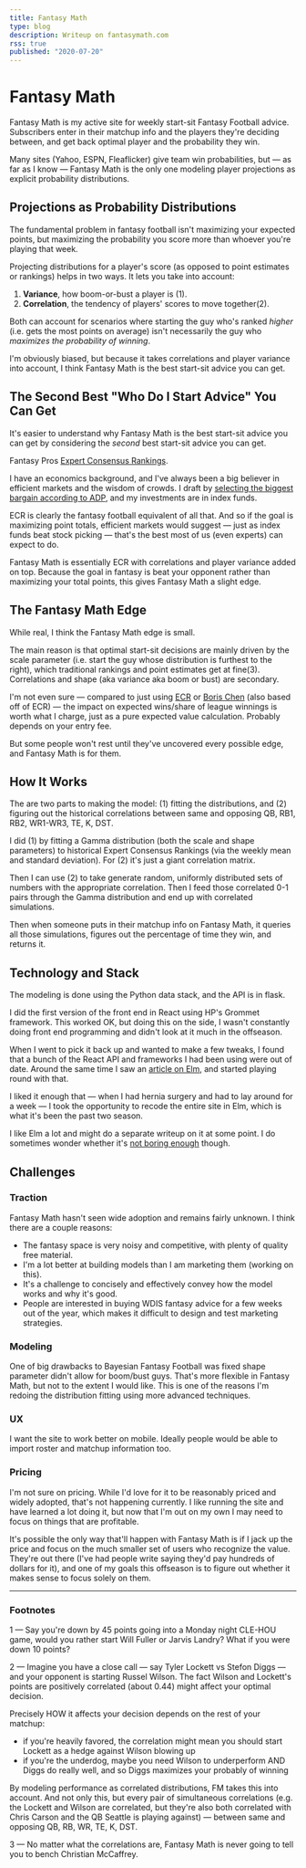 ```yaml
---
title: Fantasy Math 
type: blog
description: Writeup on fantasymath.com
rss: true
published: "2020-07-20"
---
```


# Fantasy Math
Fantasy Math is my active site for weekly start-sit Fantasy Football advice.
Subscribers enter in their matchup info and the players they're deciding
between, and get back optimal player and the probability they win.

Many sites (Yahoo, ESPN, Fleaflicker) give team win probabilities, but — as
far as I know — Fantasy Math is the only one modeling player projections as
explicit probability distributions.

## Projections as Probability Distributions
The fundamental problem in fantasy football isn't maximizing your expected
points, but maximizing the probability you score more than whoever you're
playing that week.

Projecting distributions for a player's score (as opposed to point estimates or
rankings) helps in two ways. It lets you take into account:

1. **Variance**, how boom-or-bust a player is (1).
2. **Correlation**, the tendency of players' scores to move together(2).

Both can account for scenarios where starting the guy who's ranked *higher* (i.e.
gets the most points on average) isn't necessarily the guy who *maximizes the
probability of winning*.

I'm obviously biased, but because it takes correlations and player variance
into account, I think Fantasy Math is the best start-sit advice you can get.

## The Second Best "Who Do I Start Advice" You Can Get
It's easier to understand why Fantasy Math is the best start-sit advice you can
get by considering the *second* best start-sit advice you can get.

Fantasy Pros [Expert Consensus
Rankings](https://www.fantasypros.com/nfl/rankings/consensus-cheatsheets.php).

I have an economics background, and I've always been a big believer in
efficient markets and the wisdom of crowds. I draft by [selecting the biggest
bargain according to
ADP](https://lifehacker.com/use-the-wisdom-of-crowds-to-draft-the-best-fantasy-foot-1617837803.), and my investments are in index funds.

ECR is clearly the fantasy football equivalent of all that. And so if the goal
is maximizing point totals, efficient markets would suggest — just as index
funds beat stock picking —  that's the best most of us (even experts) can
expect to do.

Fantasy Math is essentially ECR with correlations and player variance added on
top. Because the goal in fantasy is beat your opponent rather than maximizing
your total points, this gives Fantasy Math a slight edge.

## The Fantasy Math Edge
While real, I think the Fantasy Math edge is small.

The main reason is that optimal start-sit decisions are mainly driven by the
scale parameter (i.e. start the guy whose distribution is furthest to the
right), which traditional rankings and point estimates get at fine(3).
Correlations and shape (aka variance aka boom or bust) are secondary.

I'm not even sure — compared to just using
[ECR](https://www.fantasypros.com/nfl/rankings/consensus-cheatsheets.php) or
[Boris Chen](https://www.borischen.com) (also based off of ECR) — the impact on
expected wins/share of league winnings is worth what I charge, just as a pure
expected value calculation. Probably depends on your entry fee.

But some people won't rest until they've uncovered every possible edge, and
Fantasy Math is for them.

## How It Works
The are two parts to making the model: (1) fitting the distributions, and (2)
figuring out the historical correlations between same and opposing QB, RB1,
RB2, WR1-WR3, TE, K, DST.

I did (1) by fitting a Gamma distribution (both the scale and shape parameters)
to historical Expert Consensus Rankings (via the weekly mean and standard
deviation). For (2) it's just a giant correlation matrix.

Then I can use (2) to take generate random, uniformly distributed sets of
numbers with the appropriate correlation. Then I feed those correlated 0-1
pairs through the Gamma distribution and end up with correlated simulations.

Then when someone puts in their matchup info on Fantasy Math, it queries all
those simulations, figures out the percentage of time they win, and returns it.

## Technology and Stack
The modeling is done using the Python data stack, and the API is in flask.

I did the  first version of the front end in React using HP's Grommet framework.
This worked OK, but doing this on the side, I wasn't constantly doing front end
programming and didn't look at it much in the offseason.

When I went to pick it back up and wanted to make a few tweaks, I found that
a bunch of the React API and frameworks I had been using were out of date.
Around the same time I saw an [article on
Elm](https://blog.realkinetic.com/elm-changed-my-mind-about-unpopular-languages-190a23f4a834), and started playing round with
that.

I liked it enough that — when I had hernia surgery and had to lay around for a
week — I took the opportunity to recode the entire site in Elm, which is what
it's been the past two season.

I like Elm a lot and might do a separate writeup on it at some point. I do
sometimes wonder whether it's [not boring
enough](http://boringtechnology.club/) though.

## Challenges
### Traction
Fantasy Math hasn't seen wide adoption and remains fairly unknown. I think there
are a couple reasons:

- The fantasy space is very noisy and competitive, with plenty of quality free material.
- I'm a lot better at building models than I am marketing them (working on this).
- It's a challenge to concisely and effectively convey how the model works and why it's good.
- People are interested in buying WDIS fantasy advice for a few weeks out of the year, which makes it difficult to design and test marketing strategies.

### Modeling
One of big drawbacks to Bayesian Fantasy Football was fixed shape parameter
didn't allow for boom/bust guys. That's more flexible in Fantasy Math, but not
to the extent I would like. This is one of the reasons I'm redoing the
distribution fitting using more advanced techniques.

### UX
I want the site to work better on mobile. Ideally people would be able to
import roster and matchup information too.

### Pricing
I'm not sure on pricing. While I'd love for it to be reasonably priced and
widely adopted, that's not happening currently. I like running the site and
have learned a lot doing it, but now that I'm out on my own I may need to focus
on things that are profitable.

It's possible the only way that'll happen with Fantasy Math is if I jack up the
price and focus on the much smaller set of users who recognize the value.
They're out there (I've had people write saying they'd pay hundreds of dollars
for it), and one of my goals this offseason is to figure out whether it makes
sense to focus solely on them.

----

### Footnotes
1 — Say you're down by 45 points going into a Monday night CLE-HOU game, would
you rather start Will Fuller or Jarvis Landry? What if you were down 10 points?

2 — Imagine you have a close call — say Tyler Lockett vs Stefon Diggs — and
your opponent is starting Russel Wilson. The fact Wilson and Lockett's points
are positively correlated (about 0.44) might affect your optimal decision.
  
Precisely HOW it affects your decision depends on the rest of your matchup:
    
- if you're heavily favored, the correlation might mean you should start Lockett as a hedge against Wilson blowing up
- if you're the underdog, maybe you need Wilson to underperform AND Diggs do really well, and so Diggs maximizes your probably of winning

By modeling performance as correlated distributions, FM takes this into
account.  And not only this, but every pair of simultaneous correlations (e.g.
the Lockett and Wilson are correlated, but they're also both correlated with
Chris Carson and the QB Seattle is playing against) — between same and opposing
QB, RB, WR, TE, K, DST.

3 — No matter what the correlations are, Fantasy Math is never going to tell
you to bench Christian McCaffrey.

<comments/>
